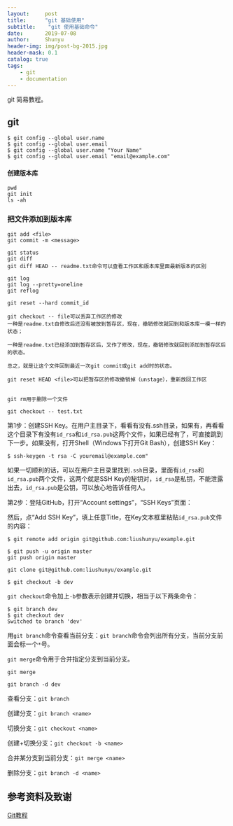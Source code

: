 ```yaml
---
layout:     post
title:      "git 基础使用"
subtitle:    "git 使用基础命令"
date:       2019-07-08
author:     Shunyu
header-img: img/post-bg-2015.jpg
header-mask: 0.1
catalog: true
tags:
    - git
    - documentation
---
```




git 简易教程。



## git



```
$ git config --global user.name
$ git config --global user.email
$ git config --global user.name "Your Name"
$ git config --global user.email "email@example.com"
```





#### 创建版本库

```
pwd
git init
ls -ah
```



### 把文件添加到版本库

```
git add <file>
git commit -m <message>

git status
git diff
git diff HEAD -- readme.txt命令可以查看工作区和版本库里面最新版本的区别

git log
git log --pretty=oneline
git reflog

git reset --hard commit_id

git checkout -- file可以丢弃工作区的修改
一种是readme.txt自修改后还没有被放到暂存区，现在，撤销修改就回到和版本库一模一样的状态；

一种是readme.txt已经添加到暂存区后，又作了修改，现在，撤销修改就回到添加到暂存区后的状态。

总之，就是让这个文件回到最近一次git commit或git add时的状态。

git reset HEAD <file>可以把暂存区的修改撤销掉（unstage），重新放回工作区


git rm用于删除一个文件

git checkout -- test.txt
```





第1步：创建SSH Key。在用户主目录下，看看有没有.ssh目录，如果有，再看看这个目录下有没有`id_rsa`和`id_rsa.pub`这两个文件，如果已经有了，可直接跳到下一步。如果没有，打开Shell（Windows下打开Git Bash），创建SSH Key：

```
$ ssh-keygen -t rsa -C youremail@example.com"
```



如果一切顺利的话，可以在用户主目录里找到`.ssh`目录，里面有`id_rsa`和`id_rsa.pub`两个文件，这两个就是SSH Key的秘钥对，`id_rsa`是私钥，不能泄露出去，`id_rsa.pub`是公钥，可以放心地告诉任何人。

第2步：登陆GitHub，打开“Account settings”，“SSH Keys”页面：

然后，点“Add SSH Key”，填上任意Title，在Key文本框里粘贴`id_rsa.pub`文件的内容：



```
$ git remote add origin git@github.com:liushunyu/example.git

$ git push -u origin master
git push origin master

git clone git@github.com:liushunyu/example.git

$ git checkout -b dev
```



`git checkout`命令加上`-b`参数表示创建并切换，相当于以下两条命令：

```
$ git branch dev
$ git checkout dev
Switched to branch 'dev'
```





用`git branch`命令查看当前分支：`git branch`命令会列出所有分支，当前分支前面会标一个`*`号。



`git merge`命令用于合并指定分支到当前分支。



```
git merge
```



```
git branch -d dev
```



查看分支：`git branch`

创建分支：`git branch <name>`

切换分支：`git checkout <name>`

创建+切换分支：`git checkout -b <name>`

合并某分支到当前分支：`git merge <name>`

删除分支：`git branch -d <name>`





## 参考资料及致谢

[Git教程](https://www.liaoxuefeng.com/wiki/896043488029600)


